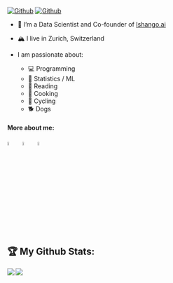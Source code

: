 
[![Github](https://img.shields.io/github/followers/oliverangelil?label=Followers&logo=Github)](https://github.com/oliverangelil) [![Github](https://visitor-badge.laobi.icu/badge?page_id=oliverangelil.oliverangelil)](https://github.com/oliverangelil)
  
  - 🔭 I’m a Data Scientist and Co-founder of [Ishango.ai](https://ishango.ai/) 
  - 🏔️ I live in Zurich, Switzerland
 
- I am passionate about:
  - 💻 Programming
  - 🤖 Statistics / ML
  - 📖 Reading  
  - 🍜 Cooking
  - 🚴 Cycling
  - 🐕 Dogs


#### More about me:
[<img src="https://img.icons8.com/plasticine/100/undefined/linkedin.png" width="4.5%"/>](https://www.linkedin.com/in/oliver-angelil/)  &nbsp; [<img src="https://img.icons8.com/office/80/undefined/globe.png" width="4.5%"/>](https://oliverangelil.github.io/)  &nbsp; [<img src="https://img.icons8.com/color/48/undefined/google-scholar--v3.png" width="4.5%"/>](https://scholar.google.com/citations?hl=en&user=tr0l5wgAAAAJ)  &nbsp;


<br>

## 🏆 My Github Stats:

<div>
<a href="https://github-readme-stats.vercel.app/api?username=oliverangelil&count_private=true&show_icons=true&theme=tokyonight">
  <img  align="left" src="https://github-readme-stats.vercel.app/api?username=oliverangelil&count_private=true&show_icons=true&theme=tokyonight" />
</a>
<a href="https://github-readme-stats.vercel.app/api/top-langs/?username=oliverangelil&hide=php&theme=tokyonight">
  <img align="left" src="https://github-readme-stats.vercel.app/api/top-langs/?username=oliverangelil&hide=php&theme=tokyonight" />
</a>
</div>

